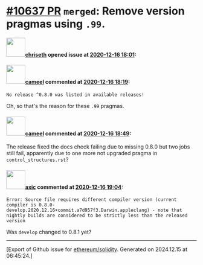 # [\#10637 PR](https://github.com/ethereum/solidity/pull/10637) `merged`: Remove version pragmas using `.99`.

#### <img src="https://avatars.githubusercontent.com/u/9073706?v=4" width="50">[chriseth](https://github.com/chriseth) opened issue at [2020-12-16 18:01](https://github.com/ethereum/solidity/pull/10637):



#### <img src="https://avatars.githubusercontent.com/u/137030?v=4" width="50">[cameel](https://github.com/cameel) commented at [2020-12-16 18:19](https://github.com/ethereum/solidity/pull/10637#issuecomment-746767188):

```
No release ^0.8.0 was listed in available releases!
```
Oh, so that's the reason for these `.99` pragmas.

#### <img src="https://avatars.githubusercontent.com/u/137030?v=4" width="50">[cameel](https://github.com/cameel) commented at [2020-12-16 18:49](https://github.com/ethereum/solidity/pull/10637#issuecomment-746816301):

The release fixed the docs check failing due to missing 0.8.0 but two jobs still fail, apparently due to one more not upgraded pragma in `control_structures.rst`?

#### <img src="https://avatars.githubusercontent.com/u/20340?v=4" width="50">[axic](https://github.com/axic) commented at [2020-12-16 19:04](https://github.com/ethereum/solidity/pull/10637#issuecomment-746840077):

```
Error: Source file requires different compiler version (current compiler is 0.8.0-develop.2020.12.16+commit.a7d957f3.Darwin.appleclang) - note that nightly builds are considered to be strictly less than the released version
```

Was `develop` changed to 0.8.1 yet?


-------------------------------------------------------------------------------



[Export of Github issue for [ethereum/solidity](https://github.com/ethereum/solidity). Generated on 2024.12.15 at 06:45:24.]
